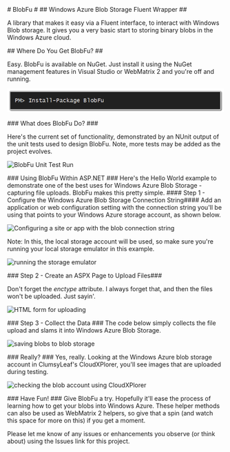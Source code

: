 ﻿<a name="blobfu" />
# BlobFu #

<a name="windows-azure-blob-storage-fluent-wrapper" />
## Windows Azure Blob Storage Fluent Wrapper ##

A library that makes it easy via a Fluent interface, to interact with Windows Blob storage. It gives you a very basic start to storing binary blobs in the Windows Azure cloud. 

<a name="where-do-you-get-blobfu" />
## Where Do You Get BlobFu? ##

Easy. BlobFu is available on NuGet. Just install it using the NuGet management features in Visual Studio or WebMatrix 2 and you're off and running. 

![blobfu_nuget](images/blobfu_nuget.png?raw=true)

<a name="what-does-blobfu-do" />
### What does BlobFu Do? ###

Here's the current set of functionality, demonstrated by an NUnit output of the unit tests used to design BlobFu. Note, more tests may be added as the project evolves. 

![BlobFu Unit Test Run](https://github.com/bradygaster/BlobFu/blob/master/Images/blobfu-unit-test-run.png?raw=true "BlobFu Unit Test Run")

<a name="using-blobfu-within-aspnet" />
### Using BlobFu Within ASP.NET ###
Here's the Hello World example to demonstrate one of the best uses for Windows Azure Blob Storage - capturing file uploads. BlobFu makes this pretty simple. 

<a name="step-1" />
#### Step 1 - Configure the Windows Azure Blob Storage Connection String####
Add an application or web configuration setting with the connection string you'll be using that points to your Windows Azure storage account, as shown below. 

![Configuring a site or app with the blob connection string](https://github.com/bradygaster/BlobFu/blob/master/Images/configuring-a-site-or-app-with-the-blob-conne.png?raw=true "Configuring a site or app with the blob connection string")

Note: In this, the local storage account will be used, so make sure you're running your local storage emulator in this example.

![running the storage emulator](https://github.com/bradygaster/BlobFu/blob/master/Images/running-the-storage-emulator.png?raw=true "running the storage emulator")

<a name="step-2" />
### Step 2 - Create an ASPX Page to Upload Files###

Don't forget the _enctype_ attribute. I always forget that, and then the files won't be uploaded. Just sayin'.

![HTML form for uploading](https://github.com/bradygaster/BlobFu/blob/master/Images/html-form-for-uploading.png?raw=true "HTML form for uploading")

<a name="step-3---collect-the-data" />
### Step 3 - Collect the Data ###
The code below simply collects the file upload and slams it into Windows Azure Blob Storage. 

![saving blobs to blob storage](https://github.com/bradygaster/BlobFu/blob/master/Images/saving-blobs-to-blob-storage.png?raw=true "saving blobs to blob storage")

<a name="anchor-name-here" />
### Really? ###
Yes, really. Looking at the Windows Azure blob storage account in ClumsyLeaf's CloudXPlorer, you'll see images that are uploaded during testing. 

![checking the blob account using CloudXPlorer](https://github.com/bradygaster/BlobFu/blob/master/Images/checking-the-blob-account-using-cloudxplorer.png?raw=true)

<a name="anchor-name-here" />
### Have Fun! ###
Give BlobFu a try. Hopefully it'll ease the process of learning how to get your blobs into Windows Azure. These helper methods can also be used as WebMatrix 2 helpers, so give that a spin (and watch this space for more on this) if you get a moment. 

Please let me know of any issues or enhancements you observe (or think about) using the Issues link for this project.